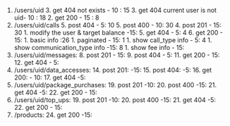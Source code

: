 1. /users/uid
	3. get 404 not exists - 10 : 15
	3. get 404 current user is not uid- 10 : 18
	2. get 200 - 15 : 8
3. /users/uid/calls
	5. post 404 - 5: 10
	5. post 400 - 10: 30
	4. post 201 - 15: 30
	    1. modify the user & target balance -15:
	5. get 404 - 5: 4
	6. get 200 - 15: 
	    1. basic info :26
	    1. paginated - 15: 1
	    1. show call_type info - 5: 4
	    1. show communication_type info -15: 8
	    1. show fee info - 15:
7. /users/uid/messages:
	8. post 201 - 15:
	9. post 404 - 5:
	11. get 200 - 15:
	12. get 404 - 5:
13. /users/uid/data_accesses:
	14. post 201: -15:
	15. post 404: -5:
	16. get 200: - 10:
	17. get 404 -5:
18. /users/uid/package_purchases:
	19. post 201 -10:
	20. post 400 -15:
	21. get 404 -5:
	22. get 200 - 15:
23. /users/uid/top_ups:
	19. post 201 -10:
	20. post 400 -15:
	21. get 404 -5:
	22. get 200 - 15:
23. /products:
	24. get 200 -15: 